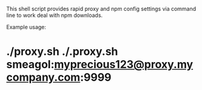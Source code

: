 This shell script provides rapid proxy and npm config settings via command line to work deal with npm downloads.

Example usage: 
#   ./proxy.sh ./.proxy.sh smeagol:myprecious123@proxy.mycompany.com:9999

